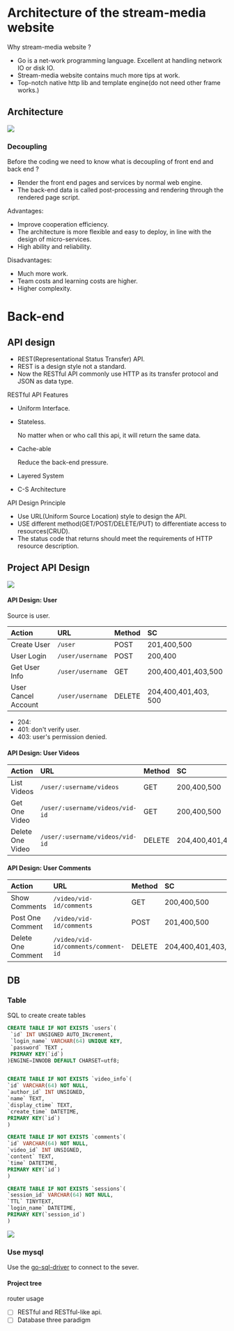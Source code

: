 # Architecture of the stream-media website
Why stream-media website ?
- Go is a net-work programming language. Excellent at handling network IO or disk IO.
- Stream-media website contains much more tips at work.
- Top-notch native http lib and template engine(do not need other frame works.)

## Architecture

![](https://tva1.sinaimg.cn/large/007S8ZIlly1gdus1zi7pcj312q0qs7dy.jpg)


### Decoupling
Before the coding we need to know what is decoupling of front end and back end ?
- Render the front end pages and services by normal web engine.
- The back-end data is called post-processing and rendering through the rendered page script.

Advantages:
- Improve cooperation efficiency.
- The architecture is more flexible and easy to deploy, in line with the design of micro-services.
- High ability and reliability.

Disadvantages:
- Much more work.
- Team costs and learning costs are higher.
- Higher complexity.


# Back-end
## API design
- REST(Representational Status Transfer) API.
- REST is a design style not a standard.
- Now the RESTful API commonly use HTTP as its transfer protocol and JSON as data type.


RESTful API Features
- Uniform Interface.
- Stateless.

  No matter when or who call this api, it will return the same data.
- Cache-able

  Reduce the back-end pressure.

- Layered System
- C-S Architecture

API Design Principle
- Use URL(Uniform Source Location) style to design the API.
- USE different method(GET/POST/DELETE/PUT) to differentiate access to resources(CRUD).
- The status code that returns should meet the requirements of HTTP resource description.


## Project API Design

![](https://tva1.sinaimg.cn/large/007S8ZIlly1gdusuwmzdbj30ue0oqgrk.jpg)

#### API Design: User
Source is user.

| Action              | URL              | Method | SC                   |
| :------------------ | :--------------- | :----- | :------------------- |
| Create User         | `/user`          | POST   | 201,400,500          |
| User Login          | `/user/username` | POST   | 200,400              |
| Get User Info       | `/user/username` | GET    | 200,400,401,403,500  |
| User Cancel Account | `/user/username` | DELETE | 204,400,401,403, 500 |

- 204:
- 401: don't verify user.
- 403: user's permission denied.

#### API Design: User Videos

| Action           | URL                             | Method | SC                  |
| :--------------- | :------------------------------ | :----- | :------------------ |
| List Videos      | `/user/:username/videos`        | GET    | 200,400,500         |
| Get One Video    | `/user/:username/videos/vid-id` | GET    | 200,400,500         |
| Delete One Video | `/user/:username/videos/vid-id` | DELETE | 204,400,401,403,500 |


#### API Design: User Comments

| Action             | URL                                 | Method | SC                  |
| :----------------- | :---------------------------------- | :----- | :------------------ |
| Show Comments      | `/video/vid-id/comments`            | GET    | 200,400,500         |
| Post One Comment   | `/video/vid-id/comments`            | POST   | 201,400,500         |
| Delete One Comment | `/video/vid-id/comments/comment-id` | DELETE | 204,400,401,403,500 |

## DB

### Table

SQL to create create tables
```sql
CREATE TABLE IF NOT EXISTS `users`(
 `id` INT UNSIGNED AUTO_INcrement,
 `login_name` VARCHAR(64) UNIQUE KEY,
 `password` TEXT ,
 PRIMARY KEY(`id`)
)ENGINE=INNODB DEFAULT CHARSET=utf8;


CREATE TABLE IF NOT EXISTS `video_info`(
`id` VARCHAR(64) NOT NULL,
`author_id` INT UNSIGNED,
`name` TEXT,
`display_ctime` TEXT,
`create_time` DATETIME,
PRIMARY KEY(`id`)
)

CREATE TABLE IF NOT EXISTS `comments`(
`id` VARCHAR(64) NOT NULL,
`video_id` INT UNSIGNED,
`content` TEXT,
`time` DATETIME,
PRIMARY KEY(`id`)
)

CREATE TABLE IF NOT EXISTS `sessions`(
`session_id` VARCHAR(64) NOT NULL,
`TTL` TINYTEXT,
`login_name` DATETIME,
PRIMARY KEY(`session_id`)
)
```

![](https://tva1.sinaimg.cn/large/007S8ZIlly1ge0kb4kt7ej30me0io434.jpg)

### Use mysql
Use the [go-sql-driver](https://github.com/Go-SQL-Driver/MySQL/) to connect to the sever.


#### Project tree

router usage
- [ ] RESTful and RESTful-like api.
- [ ] Database three paradigm
